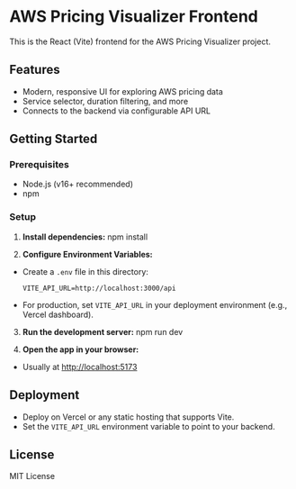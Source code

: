 # AWS Pricing Visualizer Frontend

This is the React (Vite) frontend for the AWS Pricing Visualizer project.

## Features

- Modern, responsive UI for exploring AWS pricing data
- Service selector, duration filtering, and more
- Connects to the backend via configurable API URL

## Getting Started

### Prerequisites

- Node.js (v16+ recommended)
- npm

### Setup

1. **Install dependencies:**
npm install

2. **Configure Environment Variables:**
- Create a `.env` file in this directory:
  ```
  VITE_API_URL=http://localhost:3000/api
  ```
- For production, set `VITE_API_URL` in your deployment environment (e.g., Vercel dashboard).

3. **Run the development server:**
npm run dev

4. **Open the app in your browser:**
- Usually at [http://localhost:5173](http://localhost:5173)

## Deployment

- Deploy on Vercel or any static hosting that supports Vite.
- Set the `VITE_API_URL` environment variable to point to your backend.

## License

MIT License
